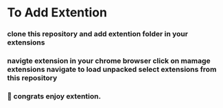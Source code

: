 # To Add Extention
### clone this repository and add extention folder in your extensions
### navigte extension in your chrome browser click on mamage extensions navigate to load unpacked select extensions from this repository
### 🎉 congrats enjoy extention. 
